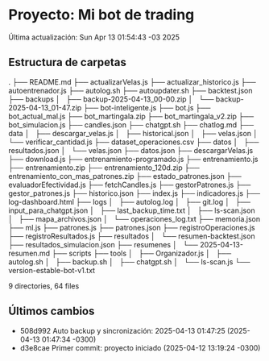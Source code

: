 # Proyecto: Mi bot de trading

Última actualización: Sun Apr 13 01:54:43 -03 2025

## Estructura de carpetas
.
├── README.md
├── actualizarVelas.js
├── actualizar_historico.js
├── autoentrenador.js
├── autolog.sh
├── autoupdater.sh
├── backtest.json
├── backups
│   ├── backup-2025-04-13_00-00.zip
│   └── backup-2025-04-13_01-47.zip
├── bot-inteligente.js
├── bot.js
├── bot_actual_mal.js
├── bot_martingala.zip
├── bot_martingala_v2.zip
├── bot_simulacion.js
├── candles.json
├── chatgpt.sh
├── chatlog.md
├── data
│   ├── descargar_velas.js
│   ├── historical.json
│   ├── velas.json
│   └── verificar_cantidad.js
├── dataset_operaciones.csv
├── datos
│   ├── resultados.json
│   └── velas.json
├── datos.json
├── descargarVelas.js
├── download.js
├── entrenamiento-programado.js
├── entrenamiento.js
├── entrenamiento.zip
├── entrenamiento_120d.zip
├── entrenamiento_con_mas_patrones.zip
├── estado_patrones.json
├── evaluadorEfectividad.js
├── fetchCandles.js
├── gestorPatrones.js
├── gestor_patrones.js
├── historico.json
├── index.js
├── indicadores.js
├── log-dashboard.html
├── logs
│   ├── autolog.log
│   ├── git.log
│   ├── input_para_chatgpt.json
│   ├── last_backup_time.txt
│   ├── ls-scan.json
│   ├── mapa_archivos.json
│   └── operaciones_log.txt
├── memoria.json
├── ml.js
├── patrones.js
├── patrones.json
├── registroOperaciones.js
├── registroResultados.js
├── resultados
│   └── resumen-backtest.json
├── resultados_simulacion.json
├── resumenes
│   └── 2025-04-13-resumen.md
├── scripts
├── tools
│   ├── Organizador.js
│   ├── autolog.sh
│   ├── backup.sh
│   ├── chatgpt.sh
│   └── ls-scan.js
└── version-estable-bot-v1.txt

9 directories, 64 files

## Últimos cambios
- 508d992 Auto backup y sincronización: 2025-04-13 01:47:25 (2025-04-13 01:47:34 -0300)
- d3e8cae Primer commit: proyecto iniciado (2025-04-12 13:19:24 -0300)